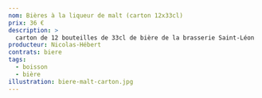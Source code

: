 ```yaml
---
nom: Bières à la liqueur de malt (carton 12x33cl) 
prix: 36 €
description: >
  carton de 12 bouteilles de 33cl de bière de la brasserie Saint-Léon
producteur: Nicolas-Hébert
contrats: biere
tags: 
  - boisson
  - bière
illustration: biere-malt-carton.jpg
---
```


